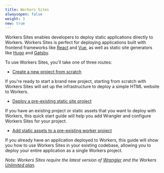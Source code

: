 ```yaml
---
title: Workers Sites
alwaysopen: false
weight: 3
new: true
---
```


Workers Sites enables developers to deploy static applications directly to Workers. Workers Sites is perfect for deploying applications built with frontend frameworks like [React](https://reactjs.org) and [Vue](https://vuejs.org/), as well as static site generators like [Hugo](https://gohugo.io/) and [Gatsby](https://www.gatsbyjs.org/).

To use Workers Sites, you'll take one of three routes:

- [Create a new project from scratch](/sites/start-from-scratch)

If you're ready to start a brand new project, starting from scratch with Workers Sites will set up the infrastructure to deploy a simple HTML website to Workers.

- [Deploy a pre-existing static site project](/sites/start-from-existing)

If you have an existing project or static assets that you want to deploy with Workers, this quick start guide will help you add Wrangler and configure Workers Sites for your project.

- [Add static assets to a pre-existing worker project](/sites/start-from-worker)

If you already have an application deployed to Workers, this guide will show you how to use Workers Sites in your existing codebase, allowing you to deploy your entire application as a single Workers project.

_Note: Workers Sites require the latest version of [Wrangler](https://github.com/cloudflare/wrangler) and the Workers [Unlimited plan](https://workers.cloudflare.com/sites#plans)._
